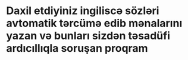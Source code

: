 # Daxil etdiyiniz ingiliscə sözləri avtomatik tərcümə edib mənalarını yazan və bunları sizdən təsadüfi ardıcıllıqla soruşan proqram
